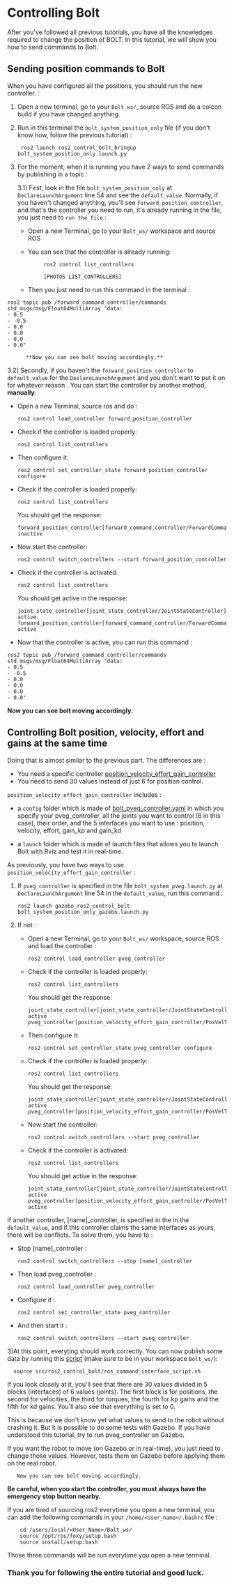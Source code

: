 # Controlling Bolt

After you've followed all previous tutorials, you have all the knowledges required to change the position of BOLT.
In this tutorial, we will show you how to send commands to Bolt.

## Sending position commands to Bolt
When you have configured all the positions, you should run the new controller. :

1) Open a new terminal, go to your `Bolt_ws/`, source ROS and do a colcon build if you have changed anything.


2) Run in this terminal the `bolt_system_position_only` file (if you don't know how, follow the previous tutorial) :

        ros2 launch ros2_control_bolt_bringup bolt_system_position_only.launch.py

3) For the moment, when it is running you have 2 ways to send commands by publishing in a topic :

   3.1) First, look in the file `bolt_system_position_only` at `DeclareLaunchArgument` line 54 and see the `default_value`. Normally, if you haven't changed anything, you'll see `forward_position_controller`, and that's the controller you need to run, it's already running in the file, you just need to `run the file` :

   - Open a new Terminal, go to your `Bolt_ws/` workspace and source ROS

   - You can see that the controller is already running:

              ros2 control list_controllers

              [PHOTOS LIST_CONTROLLERS]

   - Then you just need to run this command in the terminal :

```
ros2 topic pub /forward_command_controller/commands std_msgs/msg/Float64MultiArray "data:
- 0.5
- -0.5
- 0.0
- 0.0
- 0.0
- 0.0"
```

          **Now you can see bolt moving accordingly.**

   3.2) Secondly, if you haven't the `forward_position_controller` to `default_value` for the `DeclareLaunchArgument` and you don't want to put it on for whatever reason . You can start the controller by another method, **manually**:
      
   - Open a new Terminal, source ros and do :

         ros2 control load_controller forward_position_controller

   - Check if the controller is loaded properly:

         ros2 control list_controllers

   - Then configure it:

         ros2 control set_controller_state forward_position_controller configure

   - Check if the controller is loaded properly:

         ros2 control list_controllers

       You should get the response:

         forward_position_controller[forward_command_controller/ForwardCommandController] inactive

   - Now start the controller:

         ros2 control switch_controllers --start forward_position_controller

   - Check if the controller is activated:

         ros2 control list_controllers

       You should get active in the response:

         joint_state_controller[joint_state_controller/JointStateController] active
         forward_position_controller[forward_command_controller/ForwardCommandController] active

   - Now that the controller is active, you can run this command :

```
ros2 topic pub /forward_command_controller/commands std_msgs/msg/Float64MultiArray "data:
- 0.5
- -0.5
- 0.0
- 0.0
- 0.0
- 0.0"
```

   **Now you can see bolt moving accordingly.**
          
## Controlling Bolt position, velocity, effort and gains at the same time

Doing that is almost similar to the previous part. The differences are :
   - You need a specific controller [position_velocity_effort_gain_controller](https://github.com/stack-of-tasks/ros2_control_bolt/tree/master/position_velocity_effort_gain_controller)
   - You need to send 30 values instead of just 6 for position control.

`position_velocity_effort_gain_controller` includes :

   - a `config` folder which is made of [bolt_pveg_controller.yaml](https://github.com/stack-of-tasks/ros2_control_bolt/blob/master/position_velocity_effort_gain_controller/config/bolt_pveg_controller.yaml) in which you specify 
     your pveg_controller, all the joints you want to control (6 in this case), their order, and the 5 interfaces you want to use : position, velocity, effort, gain_kp and gain_kd
   
   - a `launch` folder which is made of launch files that allows you to launch Bolt with Rviz and test it in real-time.
   
As previously, you have two ways to use `position_velocity_effort_gain_controller` :

1) If `pveg_controller` is specified in the file `bolt_system_pveg.launch.py` at `DeclareLaunchArgument` line 54 in the `default_value`, run this command :

       ros2 launch gazebo_ros2_control_bolt bolt_system_position_only_gazebo.launch.py 
        
2) If not :

   - Open a new Terminal, go to your `Bolt_ws/` workspace, source ROS and load the controller :

         ros2 control load_controller pveg_controller

   - Check if the controller is loaded properly:

         ros2 control list_controllers

       You should get the response:
       
         joint_state_controller[joint_state_controller/JointStateController] active
         pveg_controller[position_velocity_effort_gain_controller/PosVelTorGainsController]inactive        

   - Then configure it:

         ros2 control set_controller_state pveg_controller configure

   - Check if the controller is loaded properly:

         ros2 control list_controllers

       You should get the response:

         joint_state_controller[joint_state_controller/JointStateController] active
         pveg_controller[position_velocity_effort_gain_controller/PosVelTorGainsController]inactive

   - Now start the controller:

         ros2 control switch_controllers --start pveg_controller

   - Check if the controller is activated:

         ros2 control list_controllers

       You should get active in the response:

         joint_state_controller[joint_state_controller/JointStateController] active
         pveg_controller[position_velocity_effort_gain_controller/PosVelTorGainsController] active
         
 
If another controller, [name]_controller, is specified in the in the `default_value`, and if this controller claims the same interfaces as yours,
there will be conflicts. To solve them, you have to :
    
   - Stop [name]_controller :
   
         ros2 control switch_controllers --stop [name]_controller
    
   - Then load pveg_controller :
   
         ros2 control load_controller pveg_controller
        
   - Configure it :
   
         ros2 control set_controller_state pveg_controller
        
   - And then start it :
   
         ros2 control switch_controllers --start pveg_controller
              
3)At this point, everyting should work correctly. You can now publish some data by running this [script](https://github.com/Maxime-Fansi-laas/ros2_control_bolt/blob/master/ros_command_interface_script.sh) (make sure to be in your workspace `Bolt_ws/`):

      source src/ros2_control_bolt/ros_command_interface_script.sh
              
If you look closely at it, you'll see that there are 30 values divided in 5 blocks (interfaces) of 6 values (joints). The first block is for positions, the second for velocities,
the third for torques, the fourth for kp gains and the fifth for kd gains. You'll also see that everything is set to 0. 

This is because we don't know yet what values to send to the robot without crashing it. But it is possible to do some tests with Gazebo. If you have understood this tutorial, 
try to run pveg_controller on Gazebo.

If you want the robot to move (on Gazebo or in real-time), you just need to change those values. However, tests them on Gazebo before applying them on the real robot.

       Now you can see bolt moving accordingly.
   

**Be careful, when you start the controller, you must always have the emergency stop button nearby.**

If you are tired of sourcing ros2 everytime you open a new terminal, you can add the following commands in your `/home/<User_name>/.bashrc` file :

        cd /users/local/<User_Name>/Bolt_ws/
        source /opt/ros/foxy/setup.bash
        source install/setup.bash
        
Those three commands will be run everytime you open a new terminal.

### Thank you for following the entire tutorial and good luck.
